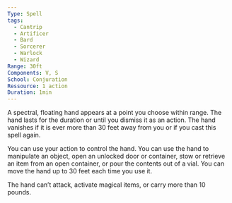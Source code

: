 ```yaml
---
Type: Spell
tags:
  - Cantrip
  - Artificer
  - Bard
  - Sorcerer
  - Warlock
  - Wizard
Range: 30ft
Components: V, S
School: Conjuration
Ressource: 1 action
Duration: 1min
---
```

A spectral, floating hand appears at a point you choose within range. The hand lasts for the duration or until you dismiss it as an action. The hand vanishes if it is ever more than 30 feet away from you or if you cast this spell again.

You can use your action to control the hand. You can use the hand to manipulate an object, open an unlocked door or container, stow or retrieve an item from an open container, or pour the contents out of a vial. You can move the hand up to 30 feet each time you use it.

The hand can’t attack, activate magical items, or carry more than 10 pounds.